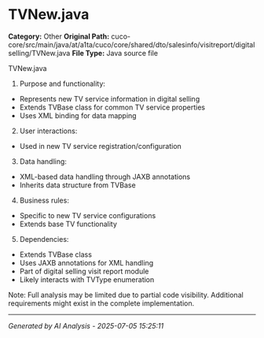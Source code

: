 # TVNew.java

**Category:** Other
**Original Path:** cuco-core/src/main/java/at/a1ta/cuco/core/shared/dto/salesinfo/visitreport/digitalselling/TVNew.java
**File Type:** Java source file

TVNew.java
1. Purpose and functionality:
- Represents new TV service information in digital selling
- Extends TVBase class for common TV service properties
- Uses XML binding for data mapping

2. User interactions:
- Used in new TV service registration/configuration

3. Data handling:
- XML-based data handling through JAXB annotations
- Inherits data structure from TVBase

4. Business rules:
- Specific to new TV service configurations
- Extends base TV functionality

5. Dependencies:
- Extends TVBase class
- Uses JAXB annotations for XML handling
- Part of digital selling visit report module
- Likely interacts with TVType enumeration

Note: Full analysis may be limited due to partial code visibility. Additional requirements might exist in the complete implementation.

---
*Generated by AI Analysis - 2025-07-05 15:25:11*
